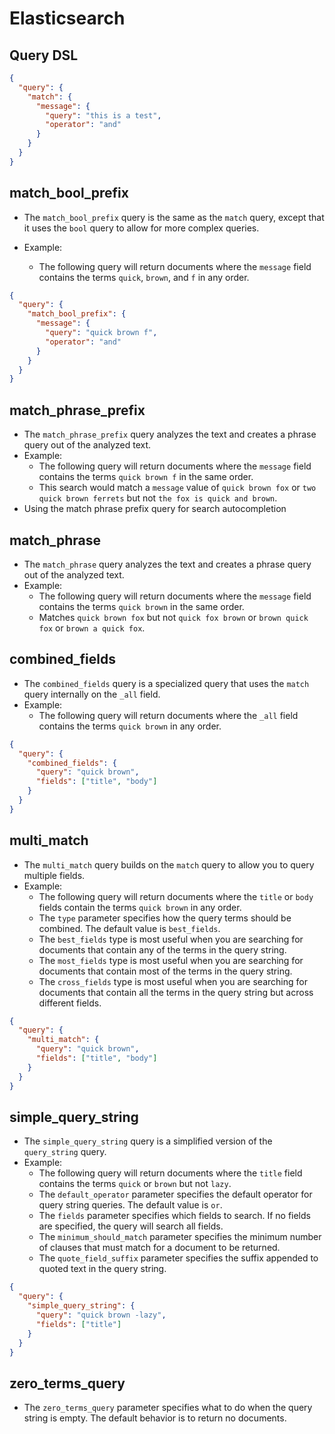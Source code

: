 # Elasticsearch

## Query DSL

```JSON
{
  "query": {
    "match": {
      "message": {
        "query": "this is a test",
        "operator": "and"
      }
    }
  }
}
```

## match_bool_prefix

-   The `match_bool_prefix` query is the same as the `match` query, except that it uses the `bool` query to allow for more complex queries.
-   Example:

    -   The following query will return documents where the `message` field contains the terms `quick`, `brown`, and `f` in any order.

```JSON
{
  "query": {
    "match_bool_prefix": {
      "message": {
        "query": "quick brown f",
        "operator": "and"
      }
    }
  }
}
```

## match_phrase_prefix

-   The `match_phrase_prefix` query analyzes the text and creates a phrase query out of the analyzed text.
-   Example:
    -   The following query will return documents where the `message` field contains the terms `quick brown f` in the same order.
    -   This search would match a `message` value of `quick brown fox` or `two quick brown ferrets` but not `the fox is quick and brown`.
-   Using the match phrase prefix query for search autocompletion

## match_phrase

-   The `match_phrase` query analyzes the text and creates a phrase query out of the analyzed text.
-   Example:
    -   The following query will return documents where the `message` field contains the terms `quick brown` in the same order.
    -   Matches `quick brown fox` but not `quick fox brown` or `brown quick fox` or `brown a quick fox`.

## combined_fields

-   The `combined_fields` query is a specialized query that uses the `match` query internally on the `_all` field.
-   Example:
    -   The following query will return documents where the `_all` field contains the terms `quick brown` in any order.

```JSON
{
  "query": {
    "combined_fields": {
      "query": "quick brown",
      "fields": ["title", "body"]
    }
  }
}
```

## multi_match

-   The `multi_match` query builds on the `match` query to allow you to query multiple fields.
-   Example:
    -   The following query will return documents where the `title` or `body` fields contain the terms `quick brown` in any order.
    -   The `type` parameter specifies how the query terms should be combined. The default value is `best_fields`.
    -   The `best_fields` type is most useful when you are searching for documents that contain any of the terms in the query string.
    -   The `most_fields` type is most useful when you are searching for documents that contain most of the terms in the query string.
    -   The `cross_fields` type is most useful when you are searching for documents that contain all the terms in the query string but across different fields.

```JSON
{
  "query": {
    "multi_match": {
      "query": "quick brown",
      "fields": ["title", "body"]
    }
  }
}
```

## simple_query_string

-   The `simple_query_string` query is a simplified version of the `query_string` query.
-   Example:
    -   The following query will return documents where the `title` field contains the terms `quick` or `brown` but not `lazy`.
    -   The `default_operator` parameter specifies the default operator for query string queries. The default value is `or`.
    -   The `fields` parameter specifies which fields to search. If no fields are specified, the query will search all fields.
    -   The `minimum_should_match` parameter specifies the minimum number of clauses that must match for a document to be returned.
    -   The `quote_field_suffix` parameter specifies the suffix appended to quoted text in the query string.

```JSON
{
  "query": {
    "simple_query_string": {
      "query": "quick brown -lazy",
      "fields": ["title"]
    }
  }
}
```

## zero_terms_query

-   The `zero_terms_query` parameter specifies what to do when the query string is empty. The default behavior is to return no documents.
